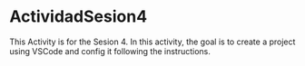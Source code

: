 # ActividadSesion4
This Activity is for the Sesion 4. In this activity, the goal is to create a project using VSCode and config it following the instructions.

